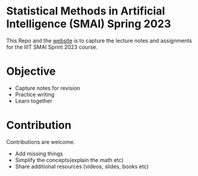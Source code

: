 # Statistical Methods in Artificial Intelligence (SMAI) Spring 2023

This Repo and the [website](https://smai.netlify.app/) is to capture the lecture notes and assignments for the IIIT SMAI Sprint 2023 course.

# Objective
* Capture notes for revision
* Practice writing
* Learn together

# Contribution
Contributions are welcome. 
* Add missing things
* Simplify the concepts(explain the math etc)
* Share additional resources (videos, slides, books etc)
